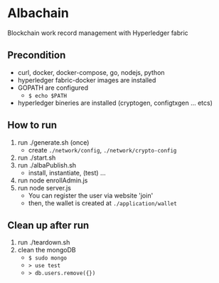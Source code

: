 # Albachain

Blockchain work record management with Hyperledger fabric

## Precondition

* curl, docker, docker-compose, go, nodejs, python
* hyperledger fabric-docker images are installed
* GOPATH are configured
    * `$ echo $PATH`
* hyperledger bineries are installed (cryptogen, configtxgen ... etcs)

## How to run

1. run ./generate.sh (once)
    * create `./network/config`, `./network/crypto-config`
2. run ./start.sh
3. run ./albaPublish.sh
    * install, instantiate, (test) ...
4. run node enrollAdmin.js
5. run node server.js
    * You can register the user via website 'join'
    * then, the wallet is created at `./application/wallet`

## Clean up after run

1. run ./teardown.sh
2. clean the mongoDB
    * `$ sudo mongo`
    * `> use test`
    * `> db.users.remove({})`